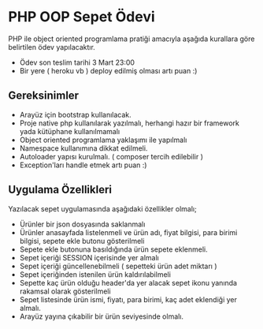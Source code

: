 # PHP OOP Sepet Ödevi

PHP ile object oriented programlama pratiği amacıyla aşağıda kurallara göre belirtilen ödev yapılacaktır. 


- Ödev son teslim tarihi 3 Mart 23:00
- Bir yere ( heroku vb ) deploy edilmiş olması artı puan :)

## Gereksinimler
- Arayüz için bootstrap kullanılacak.
- Proje native php kullanılarak yazılmalı, herhangi hazır bir framework yada kütüphane kullanılmamalı
- Object oriented programlama yaklaşımı ile yapılmalı
- Namespace kullanımına dikkat edilmeli.
- Autoloader yapısı kurulmalı. ( composer tercih edilebilir )
- Exception'ları handle etmek artı puan :)


## Uygulama Özellikleri
Yazılacak sepet uygulamasında aşağıdaki özellikler olmalı;
- Ürünler bir json dosyasında saklanmalı
- Ürünler anasayfada listelenmeli ve ürün adı, fiyat bilgisi, para birimi bilgisi, sepete ekle butonu gösterilmeli
- Sepete ekle butonuna basıldığında ürün sepete eklenmeli.
- Sepet içeriği SESSION içerisinde yer almalı
- Sepet içeriği güncellenebilmeli ( sepetteki ürün adet miktarı )
- Sepet içeriğinden istenilen ürün kaldırılabilmeli
- Sepette kaç ürün olduğu header'da yer alacak sepet ikonu yanında rakamsal olarak gösterilmeli
- Sepet listesinde ürün ismi, fiyatı, para birimi, kaç adet eklendiği yer almalı.
- Arayüz yayına çıkabilir bir ürün seviyesinde olmalı.

